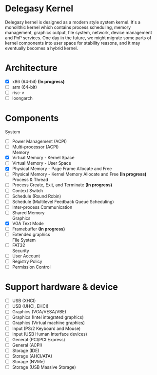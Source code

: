 # **Delegasy Kernel**  
Delegasy kernel is designed as a modern style system kernel. It's a monolithic kernel which contains process scheduling, memory management, graphics output, file system, network, device management and PnP services. One day in the future, we might migrate some parts of kernel components into user space for stability reasons, and it may eventually becomes a hybrid kernel.
# Architecture
- [x] x86 (64-bit) **(In progress)**
- [ ] arm (64-bit)
- [ ] risc-v
- [ ] loongarch
# Components  
System  
- [ ] Power Management (ACPI)  
- [ ] Multi-processor (ACPI)  
Memory  
- [x] Virtual Memory - Kernel Space
- [ ] Virtual Memory - User Space
- [x] Physical Memory - Page Frame Allocate and Free
- [ ] Physical Memory - Kernel Memory Allocate and Free **(In progress)**  
Process & Thread  
- [ ] Process Create, Exit, and Terminate **(In progress)**
- [ ] Context Switch
- [ ] Schedule (Round Robin)
- [ ] Schedule (Multilevel Feedback Queue Scheduling)
- [ ] Inter-process Communication
- [ ] Shared Memory  
Graphics  
- [x] VGA Text Mode
- [ ] Framebuffer **(In progress)**
- [ ] Extended graphics  
File System  
- [ ] FAT32  
Security  
- [ ] User Account  
- [ ] Registry Policy
- [ ] Permission Control
# Support hardware & device  
- [ ] USB (XHCI)
- [ ] USB (UHCI, EHCI)
- [ ] Graphics (VGA/VESA/VBE)
- [ ] Graphics (Intel integrated graphics)
- [ ] Graphics (Virtual machine graphics)
- [ ] Input (PS/2 Keyboard and Mouse)
- [ ] Input (USB Human Interface devices)
- [ ] General (PCI/PCI Express)
- [ ] General (ACPI)
- [ ] Storage (IDE)
- [ ] Storage (AHCI/ATA)
- [ ] Storage (NVMe)
- [ ] Storage (USB Massive Storage)
